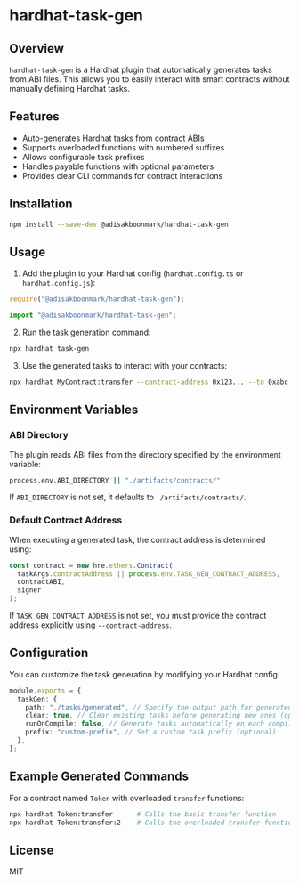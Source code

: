 # hardhat-task-gen

## Overview

`hardhat-task-gen` is a Hardhat plugin that automatically generates tasks from ABI files. This allows you to easily interact with smart contracts without manually defining Hardhat tasks.

## Features

- Auto-generates Hardhat tasks from contract ABIs
- Supports overloaded functions with numbered suffixes
- Allows configurable task prefixes
- Handles payable functions with optional parameters
- Provides clear CLI commands for contract interactions

## Installation

```sh
npm install --save-dev @adisakboonmark/hardhat-task-gen
```

## Usage

1. Add the plugin to your Hardhat config (`hardhat.config.ts` or `hardhat.config.js`):

```js
require("@adisakboonmark/hardhat-task-gen");
```

```ts
import "@adisakboonmark/hardhat-task-gen";
```

2. Run the task generation command:

```sh
npx hardhat task-gen
```

3. Use the generated tasks to interact with your contracts:

```sh
npx hardhat MyContract:transfer --contract-address 0x123... --to 0xabc... --amount 1000
```

## Environment Variables

### ABI Directory

The plugin reads ABI files from the directory specified by the environment variable:

```sh
process.env.ABI_DIRECTORY || "./artifacts/contracts/"
```

If `ABI_DIRECTORY` is not set, it defaults to `./artifacts/contracts/`.

### Default Contract Address

When executing a generated task, the contract address is determined using:

```ts
const contract = new hre.ethers.Contract(
  taskArgs.contractAddress || process.env.TASK_GEN_CONTRACT_ADDRESS,
  contractABI,
  signer
);
```

If `TASK_GEN_CONTRACT_ADDRESS` is not set, you must provide the contract address explicitly using `--contract-address`.

## Configuration

You can customize the task generation by modifying your Hardhat config:

```ts
module.exports = {
  taskGen: {
    path: "./tasks/generated", // Specify the output path for generated tasks (optional)
    clear: true, // Clear existing tasks before generating new ones (optional)
    runOnCompile: false, // Generate tasks automatically on each compile (optional)
    prefix: "custom-prefix", // Set a custom task prefix (optional)
  },
};
```

## Example Generated Commands

For a contract named `Token` with overloaded `transfer` functions:

```sh
npx hardhat Token:transfer      # Calls the basic transfer function
npx hardhat Token:transfer:2    # Calls the overloaded transfer function
```

## License

MIT
